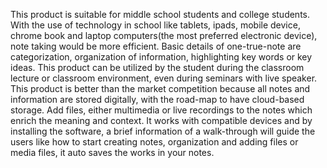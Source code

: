 This product is suitable for middle school students and college students. With the use of technology in school like tablets, ipads, mobile device, chrome book and laptop computers(the most preferred electronic device), note taking would be more efficient. Basic details of one-true-note are categorization, organization of information, highlighting key words or key ideas. This product can be utilized by the student during the classroom lecture or classroom environment, even during seminars with live speaker. This product is better than the market competition because all notes and information are stored digitally, with the road-map to have cloud-based storage. Add files, either multimedia or live recordings to the notes which enrich the meaning and context. It works with compatible devices and by installing the software, a brief information of a walk-through will guide the users like how to start creating notes, organization and adding files or media files, it auto saves the works in your notes.